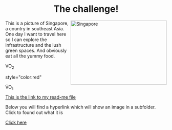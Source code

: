 <!DOCTYPE html>
<html>
<body>

<h1 align="center">The challenge!</h1>

<img align="right" src="https://a.travel-assets.com/findyours-php/viewfinder/images/res70/542000/542607-singapore.jpg" alt="Singapore" width="300" height="200">

<p> This is a picture of Singapore, a country in southeast Asia. One day I want to travel here so I can explore the infrastructure and the lush green spaces. And obviously eat all the yummy food.</p> 

<p>VO<sub>2</sub></p>

<p> style="color:red" </p> 

<p>V̇O₂</p>

[This is the link to my read-me file](https://github.com/khadija-224/KNES381/blob/main/readme1.md)

<p>Below you will find a hyperlink which will show an image in a subfolder. Click to found out what it is</p>   

[Click here](https://github.com/khadija-224/KNES381/blob/main/Main%20Folder/Subfolder/image.md)


</body>
</html>

